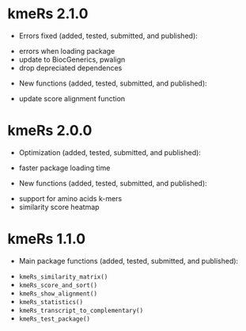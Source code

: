 # kmeRs 2.1.0 

- Errors fixed (added, tested, submitted, and published): 

* errors when loading package
* update to BiocGenerics, pwalign 
* drop depreciated dependences 

- New functions (added, tested, submitted, and published): 

* update score alignment function

# kmeRs 2.0.0 

- Optimization (added, tested, submitted, and published): 

* faster package loading time

- New functions (added, tested, submitted, and published): 

* support for amino acids k-mers  
* similarity score heatmap 

# kmeRs 1.1.0 

- Main package functions (added, tested, submitted, and published): 

* `kmeRs_similarity_matrix()`
* `kmeRs_score_and_sort()`
* `kmeRs_show_alignment()`
* `kmeRs_statistics()`
* `kmeRs_transcript_to_complementary()`
* `kmeRs_test_package()`